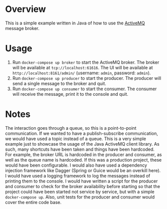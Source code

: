 # Overview

This is a simple example written in Java of how to use the [ActiveMQ](http://activemq.apache.org/) message broker.

# Usage
1. Run `docker-compose up broker` to start the ActiveMQ broker. The broker will be available at `tcp://localhost:61616`.
    The UI will be available at `http://localhost:8161/admin/` (username: `admin`, password: `admin`).
2. Run `docker-compose up producer` to start the producer. The producer will send a single message to the broker and quit.
3. Run `docker-compose up consumer` to start the consumer. The consumer will receive the message, print it to the console and quit.

# Notes
The interaction goes through a queue, so this is a point-to-point communication. If we wanted to have a publish-subscribe communication,
we would have used a topic instead of a queue.
This is a very simple example just to showcase the usage of the Java ActiveMQ client library. As such, many shortcuts have been taken
and things have been hardcoded. For example, the broker URL is hardcoded in the producer and consumer, as well as the queue name is hardcoded.
If this was a production project, these would have been configurable. I would also have used a dependency injection framework like Dagger
(Spring or Guice would be an overkill here). I would have used a logging framework to log the messages instead of printing them to the console.
I would have written a script for the producer and consumer to check for the broker availability before starting so that the project
could have been started not service by service, but with a simple `docker-compose up`. Also, unit tests for the producer and consumer
would cover the entire code base.